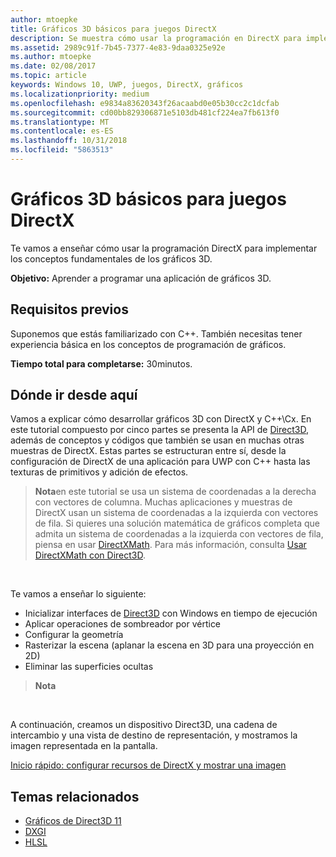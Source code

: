 ```yaml
---
author: mtoepke
title: Gráficos 3D básicos para juegos DirectX
description: Se muestra cómo usar la programación en DirectX para implementar los conceptos fundamentales de los gráficos 3D.
ms.assetid: 2989c91f-7b45-7377-4e83-9daa0325e92e
ms.author: mtoepke
ms.date: 02/08/2017
ms.topic: article
keywords: Windows 10, UWP, juegos, DirectX, gráficos
ms.localizationpriority: medium
ms.openlocfilehash: e9834a83620343f26acaabd0e05b30cc2c1dcfab
ms.sourcegitcommit: cd00bb829306871e5103db481cf224ea7fb613f0
ms.translationtype: MT
ms.contentlocale: es-ES
ms.lasthandoff: 10/31/2018
ms.locfileid: "5863513"
---
```

# <a name="basic-3d-graphics-for-directx-games"></a>Gráficos 3D básicos para juegos DirectX



Te vamos a enseñar cómo usar la programación DirectX para implementar los conceptos fundamentales de los gráficos 3D.

**Objetivo:** Aprender a programar una aplicación de gráficos 3D.

## <a name="prerequisites"></a>Requisitos previos


Suponemos que estás familiarizado con C++. También necesitas tener experiencia básica en los conceptos de programación de gráficos.

**Tiempo total para completarse:** 30minutos.

## <a name="where-to-go-from-here"></a>Dónde ir desde aquí


Vamos a explicar cómo desarrollar gráficos 3D con DirectX y C++\\Cx. En este tutorial compuesto por cinco partes se presenta la API de [Direct3D](https://msdn.microsoft.com/library/windows/desktop/hh309466), además de conceptos y códigos que también se usan en muchas otras muestras de DirectX. Estas partes se estructuran entre sí, desde la configuración de DirectX de una aplicación para UWP con C++ hasta las texturas de primitivos y adición de efectos.

> **Nota**en este tutorial se usa un sistema de coordenadas a la derecha con vectores de columna. Muchas aplicaciones y muestras de DirectX usan un sistema de coordenadas a la izquierda con vectores de fila. Si quieres una solución matemática de gráficos completa que admita un sistema de coordenadas a la izquierda con vectores de fila, piensa en usar [DirectXMath](https://msdn.microsoft.com/library/windows/desktop/hh437833). Para más información, consulta [Usar DirectXMath con Direct3D](https://msdn.microsoft.com/library/windows/desktop/ff729728#Use_DXMath_with_D3D).

 

Te vamos a enseñar lo siguiente:

-   Inicializar interfaces de [Direct3D](https://msdn.microsoft.com/library/windows/desktop/hh309466) con Windows en tiempo de ejecución
-   Aplicar operaciones de sombreador por vértice
-   Configurar la geometría
-   Rasterizar la escena (aplanar la escena en 3D para una proyección en 2D)
-   Eliminar las superficies ocultas

> **Nota**  

 

A continuación, creamos un dispositivo Direct3D, una cadena de intercambio y una vista de destino de representación, y mostramos la imagen representada en la pantalla.

[Inicio rápido: configurar recursos de DirectX y mostrar una imagen](setting-up-directx-resources.md)

## <a name="related-topics"></a>Temas relacionados


* [Gráficos de Direct3D 11](https://msdn.microsoft.com/library/windows/desktop/ff476080)
* [DXGI](https://msdn.microsoft.com/library/windows/desktop/hh404534)
* [HLSL](https://msdn.microsoft.com/library/windows/desktop/bb509561)

 

 




